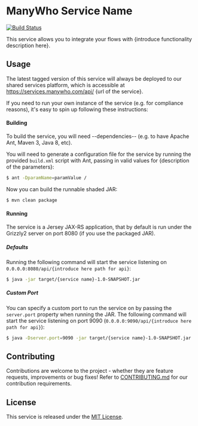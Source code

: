 ManyWho Service Name
====================

[![Build Status](https://travis-ci.org/manywho/service-twilio.svg?branch=develop)](https://travis-ci.org/manywho/service-twilio)


This service allows you to integrate your flows with {introduce functionality description here}.

## Usage

The latest tagged version of this service will always be deployed to our shared services platform, which is 
accessible at https://services.manywho.com/api/ {url of the service}.

If you need to run your own instance of the service (e.g. for compliance reasons), it's easy to spin up following these
instructions:

#### Building

To build the service, you will need --dependencies-- (e.g. to have Apache Ant, Maven 3, Java 8, etc).

You will need to generate a configuration file for the service by running the provided `build.xml` script with Ant, passing in valid values for {description of the parameters}:

```bash
$ ant -DparamName=paramValue /
```

Now you can build the runnable shaded JAR:

```bash
$ mvn clean package
```

#### Running

The service is a Jersey JAX-RS application, that by default is run under the Grizzly2 server on port 8080 (if you use 
the packaged JAR).

##### Defaults

Running the following command will start the service listening on `0.0.0.0:8080/api/{introduce here path for api}`:

```bash
$ java -jar target/{service name}-1.0-SNAPSHOT.jar
```

##### Custom Port

You can specify a custom port to run the service on by passing the `server.port` property when running the JAR. The
following command will start the service listening on port 9090 (`0.0.0.0:9090/api/{introduce here path for api}`):

```bash
$ java -Dserver.port=9090 -jar target/{service name}-1.0-SNAPSHOT.jar
```

## Contributing

Contributions are welcome to the project - whether they are feature requests, improvements or bug fixes! Refer to 
[CONTRIBUTING.md](CONTRIBUTING.md) for our contribution requirements.

## License

This service is released under the [MIT License](http://opensource.org/licenses/mit-license.php).

